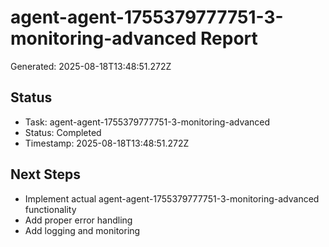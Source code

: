 # agent-agent-1755379777751-3-monitoring-advanced Report

Generated: 2025-08-18T13:48:51.272Z

## Status
- Task: agent-agent-1755379777751-3-monitoring-advanced
- Status: Completed
- Timestamp: 2025-08-18T13:48:51.272Z

## Next Steps
- Implement actual agent-agent-1755379777751-3-monitoring-advanced functionality
- Add proper error handling
- Add logging and monitoring
